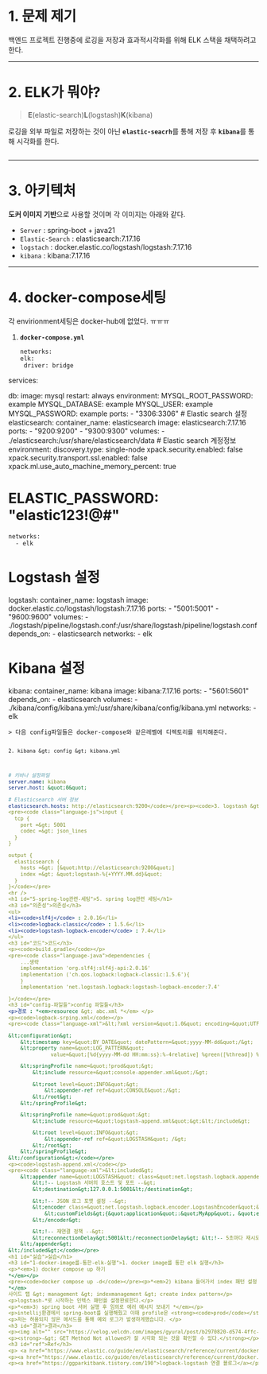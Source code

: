 <h1 id="1-문제-제기">1. 문제 제기</h1>
<p>백엔드 프로젝트 진행중에 로깅을 저장과 효과적시각화를 위해 ELK 스택을 채택하려고한다.</p>
<hr />
<h1 id="2-elk가-뭐야">2. ELK가 뭐야?</h1>
<blockquote>
<p><strong>E</strong>(elastic-search)<strong>L</strong>(logstash)<strong>K</strong>(kibana)</p>
</blockquote>
<p>로깅을 외부 파일로 저장하는 것이 아닌 <strong><code>elastic-seacrh</code></strong>를 통해 저장 후 <strong><code>kibana</code></strong>를 통해 시각화를 한다.</p>
<p><img alt="" src="https://velog.velcdn.com/images/gyural/post/d7248a19-045d-4292-b448-0ddebf5f16ff/image.png" /></p>
<hr />
<h1 id="3-아키텍처">3. 아키텍처</h1>
<p><strong>도커 이미지 기반</strong>으로 사용할 것이며
각 이미지는 아래와 같다.</p>
<ul>
<li><code>Server</code> : spring-boot + java21 </li>
<li><code>Elastic-Search</code> : elasticsearch:7.17.16</li>
<li><code>logstach</code> : docker.elastic.co/logstash/logstash:7.17.16</li>
<li><code>kibana</code> : kibana:7.17.16</li>
</ul>
<hr />
<h1 id="4-docker-compose세팅">4. docker-compose세팅</h1>
<p>각 envirionment세팅은 docker-hub에 없었다. ㅠㅠㅠ</p>
<ol>
<li><strong><code>docker-compose.yml</code></strong><pre><code class="language-yml">networks:
elk:
 driver: bridge
</code></pre>
</li>
</ol>
<p>services:</p>
<p>  db:
    image: mysql
    restart: always
    environment:
      MYSQL_ROOT_PASSWORD: example
      MYSQL_DATABASE: example
      MYSQL_USER: example
      MYSQL_PASSWORD: example
    ports:
      - &quot;3306:3306&quot;
    # Elastic search 설정
  elasticsearch:
    container_name: elasticsearch
    image: elasticsearch:7.17.16
    ports:
      - &quot;9200:9200&quot;
      - &quot;9300:9300&quot;
    volumes:
      - ./elasticsearch:/usr/share/elasticsearch/data
    # Elastic search 계정정보
    environment:
      discovery.type: single-node
      xpack.security.enabled: false
      xpack.security.transport.ssl.enabled: false
      xpack.ml.use_auto_machine_memory_percent: true</p>
<h1 id="elastic_password-elastic123">ELASTIC_PASSWORD: &quot;elastic123!@#&quot;</h1>
<pre><code>networks:
  - elk</code></pre><h1 id="logstash-설정">Logstash 설정</h1>
<p>  logstash:
    container_name: logstash
    image: docker.elastic.co/logstash/logstash:7.17.16
    ports:
      - &quot;5001:5001&quot;
      - &quot;9600:9600&quot;
    volumes:
      - ./logstash/pipeline/logstash.conf:/usr/share/logstash/pipeline/logstash.conf
    depends_on:
      - elasticsearch
    networks:
      - elk</p>
<h1 id="kibana-설정">Kibana 설정</h1>
<p>  kibana:
    container_name: kibana
    image: kibana:7.17.16
    ports:
      - &quot;5601:5601&quot;
    depends_on:
      - elasticsearch
    volumes:
      - ./kibana/config/kibana.yml:/usr/share/kibana/config/kibana.yml
    networks:
      - elk</p>
<pre><code>&gt; 다음 config파일들은 docker-compose와 같은레벨에 디렉토리를 위치해준다.

`2. kibana &gt; config &gt; kibana.yml`
```yml
# 키바나 설정파일
server.name: kibana
server.host: &quot;0&quot;

# Elasticsearch 서버 정보
elasticsearch.hosts: http://elasticsearch:9200</code></pre><p><code>3. logstash &gt; pipeline &gt; logstash.conf</code></p>
<pre><code class="language-js">input {
  tcp {
    port =&gt; 5001
    codec =&gt; json_lines
  }
}

output {
  elasticsearch {
    hosts =&gt; [&quot;http://elasticsearch:9200&quot;]
    index =&gt; &quot;logstash-%{+YYYY.MM.dd}&quot;
  }
}</code></pre>
<hr />
<h1 id="5-spring-log관련-세팅">5. spring log관련 세팅</h1>
<h3 id="의존성">의존성</h3>
<ul>
<li><code>slf4j</code> : 2.0.16</li>
<li><code>logback-classic</code> : 1.5.6</li>
<li><code>logstash-logback-encoder</code> : 7.4</li>
</ul>
<h3 id="코드">코드</h3>
<p><code>build.gradle</code></p>
<pre><code class="language-java">dependencies {
    ...생략
    implementation 'org.slf4j:slf4j-api:2.0.16'
    implementation ('ch.qos.logback:logback-classic:1.5.6'){
    }
    implementation 'net.logstash.logback:logstash-logback-encoder:7.4'

}</code></pre>
<h3 id="config-파일들">config 파일들</h3>
<p>경로 : *<em>resourece &gt; abc.xml *</em> </p>
<p><code>logback-srping.xml</code></p>
<pre><code class="language-xml">&lt;?xml version=&quot;1.0&quot; encoding=&quot;UTF-8&quot;?&gt;

&lt;configuration&gt;
    &lt;timestamp key=&quot;BY_DATE&quot; datePattern=&quot;yyyy-MM-dd&quot;/&gt;
    &lt;property name=&quot;LOG_PATTERN&quot;
              value=&quot;[%d{yyyy-MM-dd HH:mm:ss}:%-4relative] %green([%thread]) %highlight(%-5level) %boldWhite([%C.%M:%yellow(%L)]) - %msg%n&quot;/&gt;

    &lt;springProfile name=&quot;!prod&quot;&gt;
        &lt;include resource=&quot;console-appender.xml&quot;/&gt;

        &lt;root level=&quot;INFO&quot;&gt;
            &lt;appender-ref ref=&quot;CONSOLE&quot;/&gt;
        &lt;/root&gt;
    &lt;/springProfile&gt;

    &lt;springProfile name=&quot;prod&quot;&gt;
        &lt;include resource=&quot;logstash-append.xml&quot;&gt;&lt;/include&gt;

        &lt;root level=&quot;INFO&quot;&gt;
            &lt;appender-ref ref=&quot;LOGSTASH&quot; /&gt;
        &lt;/root&gt;
    &lt;/springProfile&gt;
&lt;/configuration&gt;</code></pre>
<p><code>logstash-append.xml</code></p>
<pre><code class="language-xml">&lt;included&gt;
    &lt;appender name=&quot;LOGSTASH&quot; class=&quot;net.logstash.logback.appender.LogstashTcpSocketAppender&quot;&gt;
        &lt;!-- Logstash 서버의 호스트 및 포트 --&gt;
        &lt;destination&gt;127.0.0.1:5001&lt;/destination&gt;

        &lt;!-- JSON 로그 포맷 설정 --&gt;
        &lt;encoder class=&quot;net.logstash.logback.encoder.LogstashEncoder&quot;&gt;
            &lt;customFields&gt;{&quot;application&quot;:&quot;MyApp&quot;, &quot;environment&quot;:&quot;production&quot;}&lt;/customFields&gt;
        &lt;/encoder&gt;

        &lt;!-- 재연결 정책 --&gt;
        &lt;reconnectionDelay&gt;5001&lt;/reconnectionDelay&gt; &lt;!-- 5초마다 재시도 --&gt;
    &lt;/appender&gt;
&lt;/included&gt;</code></pre>
<h1 id="실습">실습</h1>
<h3 id="1-docker-image를-통한-elk-실행">1. docker image를 통한 elk 실행</h3>
<p>*<em>1) docker compose up 하기
*</em></p>
<pre><code>docker compose up -d</code></pre><p>*<em>2) kibana 들어가서 index 패턴 설정
*</em>
사이드 탭 &gt; management &gt; indexmanagement &gt; create index pattern</p>
<p>logstash-*로 시작하는 인텍스 패턴을 설정완료한다.</p>
<p>*<em>3) spring boot 서버 실행 후 임의로 에러 메시지 보내기 *</em></p>
<p>intellij환경에서 spring-boot를 실행해줬고 이때 profile은 <strong><code>prod</code></strong>로 설정</p>
<p>저는 허용되지 않은 메서드를 통해 예외 로그가 발생하게했습니다. </p>
<h3 id="결과">결과</h3>
<p><img alt="" src="https://velog.velcdn.com/images/gyural/post/b2970820-d574-4ffc-aa8c-5c7ebde982db/image.png" /></p>
<p><strong>-&gt; GET Method Not allowed가 잘 시각화 되는 것을 확인할 수 있다.</strong></p>
<h3 id="ref">Ref</h3>
<p> <a href="https://www.elastic.co/guide/en/elasticsearch/reference/current/docker.html?utm_source=chatgpt.com#docker-wolfi-hardened-image">docker envirionment 참고 </a></p>
<p><a href="https://www.elastic.co/guide/en/elasticsearch/reference/current/docker.html?utm_source=chatgpt.com#docker-wolfi-hardened-image">elastic search 강의 </a></p>
<p><a href="https://ggparkitbank.tistory.com/190">logback-logstash 연결 블로그</a></p>